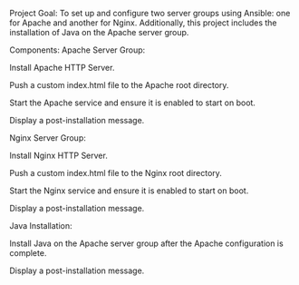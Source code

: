 Project Goal:
To set up and configure two server groups using Ansible: one for Apache and another for Nginx. Additionally, this project includes the installation of Java on the Apache server group.

Components:
Apache Server Group:

Install Apache HTTP Server.

Push a custom index.html file to the Apache root directory.

Start the Apache service and ensure it is enabled to start on boot.

Display a post-installation message.

Nginx Server Group:

Install Nginx HTTP Server.

Push a custom index.html file to the Nginx root directory.

Start the Nginx service and ensure it is enabled to start on boot.

Display a post-installation message.

Java Installation:

Install Java on the Apache server group after the Apache configuration is complete.

Display a post-installation message.
